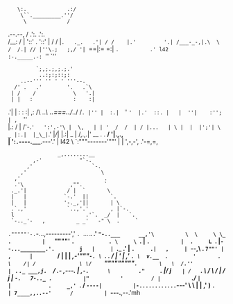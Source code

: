        \:.             .:/
        \``._________.''/ 
         \             / 
 .--.--, / .':.   .':. \
/__:  /  | '::' . '::' |
   / /   |`.   ._.   .'|
  / /    |.'         '.|
 /___-_-,|.\  \   /  /.|
      // |''\.;   ;,/ '|
      `==|:=         =:|
         `.          .'
l42        :-._____.-:
          `''       `''



             `;,;.;,;.;.'
              ..:;:;::;: 
        ..--''' '' ' ' '''--.  
      /' .   .'        '.   .`\
     | /    /            \   '.|
     | |   :             :    :|
   .'| |   :             :    :|
 ,: /\ \.._\ __..===..__/_../ /`.
|'' |  :.|  `'          `'  |.'  ::.
|   |  ''|    :'';          | ,  `''\
|.:  \/  | /'-.`'   ':'.-'\ |  \,   |
| '  /  /  | / |...   | \ |  |  |';'|
 \ _ |:.|  |_\_|`.'   |_/_|  |.:| _ |
/,.,.|' \__       . .      __/ '|.,.,\
     | ':`.`----._____.---'.'   |
l42   \   `:"""-------'""' |   |
       ',-,-',             .'-=,=,
       
       
       
                    _,........__
            ,-'            "`-.
          ,'                   `-.
        ,'                        \
      ,'                           .
      .'\               ,"".       `
     ._.'|             / |  `       \
     |   |            `-.'  ||       `.
     |   |            '-._,'||       | \
     .`.,'             `..,'.'       , |`-.
     l                       .'`.  _/  |   `.
     `-.._'-   ,          _ _'   -" \  .     `
`."""""'-.`-...,---------','         `. `....__.
.'        `"-..___      __,'\          \  \     \
\_ .          |   `""""'    `.           . \     \
  `.          |              `.          |  .     L
    `.        |`--...________.'.        j   |     |
      `._    .'      |          `.     .|   ,     |
         `--,\       .            `7""' |  ,      |
            ` `      `            /     |  |      |    _,-'"""`-.
             \ `.     .          /      |  '      |  ,'          `.
              \  v.__  .        '       .   \    /| /              \
               \/    `""\"""""""`.       \   \  /.''                |
                `        .        `._ ___,j.  `/ .-       ,---.     |
                ,`-.      \         ."     `.  |/        j     `    |
               /    `.     \       /         \ /         |     /    j
              |       `-.   7-.._ .          |"          '         /
              |          `./_    `|          |            .     _,'
              `.           / `----|          |-............`---'
                \          \      |          |
               ,'           )     `.         |
                7____,,..--'      /          |
                                  `---.__,--.'mh
